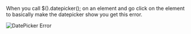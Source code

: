 When you call $().datepicker(); on an element and go click on the element to basically make the datepicker show you get this error.

![DatePicker Error](http://ralphwhitbeck.com/i/rw6ed8a7.png)